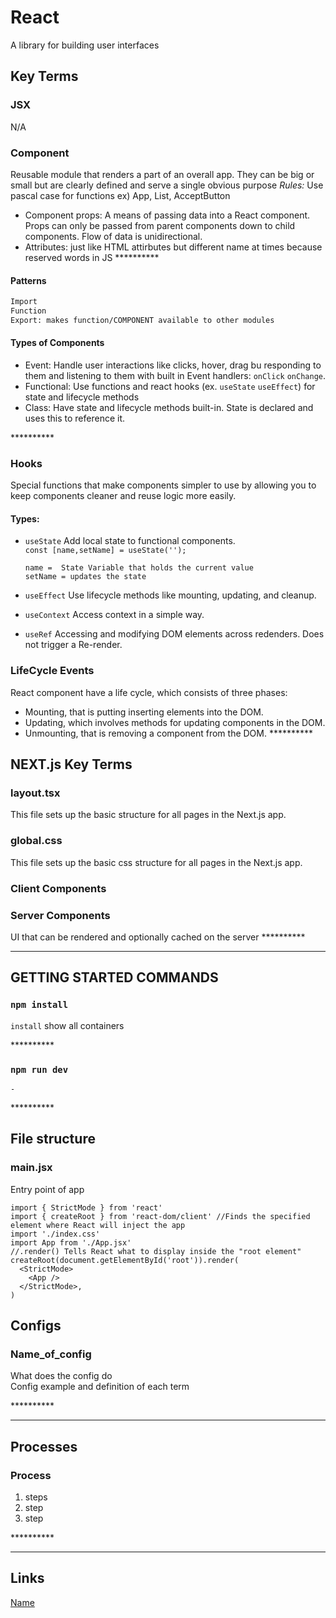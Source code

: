 # React

A library for building user interfaces

## Key Terms

### JSX

N/A

### Component

Reusable module that renders a part of an overall app. They can be big or small but are clearly defined and serve a single obvious purpose
*Rules:* Use pascal case for functions ex) App, List, AcceptButton

- Component props: A means of passing data into a React component. Props can only be passed from parent components down to child components. Flow of data is unidirectional.
- Attributes: just like HTML attirbutes but different name at times because reserved words in JS
\*\*\*\*\*\*\*\*\*\*

#### Patterns

```md
Import
Function
Export: makes function/COMPONENT available to other modules
```

#### Types of Components  

- Event: Handle user interactions like clicks, hover, drag bu responding to them and listening to them with built in Event handlers: `onClick` `onChange`.
- Functional: Use functions and react hooks (ex. `useState` `useEffect`) for state and lifecycle methods
- Class: Have state and lifecycle methods built-in. State is declared and uses this to reference it.


\*\*\*\*\*\*\*\*\*\*

### Hooks

Special functions that make components simpler to use by allowing you to keep components cleaner and reuse logic more easily.
#### Types:


- `useState` Add local state to functional components.  
  `const [name,setName] = useState('');`  
  
      name =  State Variable that holds the current value  
      setName = updates the state
- `useEffect` Use lifecycle methods like mounting, updating, and cleanup.
- `useContext` Access context in a simple way.
- `useRef` Accessing and modifying DOM elements across redenders. Does not trigger a Re-render.

### LifeCycle Events
React component have a life cycle, which consists of three phases:

- Mounting, that is putting inserting elements into the DOM.
- Updating, which involves methods for updating components in the DOM.
- Unmounting, that is removing a component from the DOM.
\*\*\*\*\*\*\*\*\*\*

## NEXT.js Key Terms

### layout.tsx
This file sets up the basic structure for all pages in the Next.js app.

### global.css
This file sets up the basic css structure for all pages in the Next.js app.

### Client Components

### Server Components
UI that can be rendered and optionally cached on the server 
\*\*\*\*\*\*\*\*\*\*

---

## GETTING STARTED COMMANDS


### `npm install`  
`install` show all containers

\*\*\*\*\*\*\*\*\*\*

### `npm run dev`  
`-`

\*\*\*\*\*\*\*\*\*\*
## File structure

### main.jsx
 Entry point of app 

```
import { StrictMode } from 'react'
import { createRoot } from 'react-dom/client' //Finds the specified element where React will inject the app
import './index.css'
import App from './App.jsx'
//.render() Tells React what to display inside the "root element"
createRoot(document.getElementById('root')).render(
  <StrictMode>
    <App />
  </StrictMode>,
)

```


## Configs

### Name_of_config

What does the config do  
Config example and definition of each term

\*\*\*\*\*\*\*\*\*\*

---

## Processes

### Process

1. steps
2. step
3. step

\*\*\*\*\*\*\*\*\*\*

---

## Links

[Name](link)  
